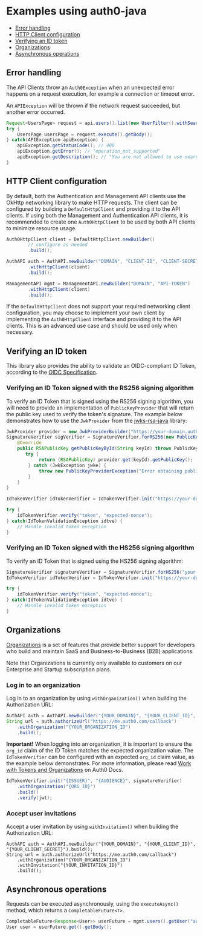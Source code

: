 # Examples using auth0-java

- [Error handling](#error-handling)
- [HTTP Client configuration](#http-client-configuration)
- [Verifying an ID token](#verifying-an-id-token)
- [Organizations](#organizations)
- [Asynchronous operations](#asynchronous-operations)

## Error handling

The API Clients throw an `Auth0Exception` when an unexpected error happens on a request execution, for example a connection or timeout error.

An `APIException` will be thrown if the network request succeeded, but another error occurred.

```java
Request<UsersPage> request = api.users().list(new UserFilter().withSearchEngine("v1"));
try {
    UsersPage usersPage = request.execute().getBody();
} catch(APIException apiException) {
    apiException.getStatusCode(); // 400
    apiException.getError(); // "operation_not_supported"
    apiException.getDescription(); // "You are not allowed to use search_engine=v1."
}
```

## HTTP Client configuration

By default, both the Authentication and Management API clients use the OkHttp networking library to make HTTP requests.
The client can be configured by building a `DefaultHttpClient` and providing it to the API clients.
If using both the Management and Authentication API clients, it is recommended to create one `Auth0HttpClient` to be used by both API clients to minimize resource usage.

```java
Auth0HttpClient client = DefaultHttpClient.newBuilder()
        // configure as needed
        .build();

AuthAPI auth = AuthAPI.newBuilder("DOMAIN", "CLIENT-ID", "CLIENT-SECRET")
        .withHttpClient(client)
        .build();

ManagementAPI mgmt = ManagementAPI.newBuilder("DOMAIN", "API-TOKEN")
        .withHttpClient(client)
        .build();
```

If the `DefaultHttpClient` does not support your required networking client configuration, you may choose to implement
your own client by implementing the `Auth0HttpClient` interface and providing it to the API clients. This is an advanced
use case and should be used only when necessary.

## Verifying an ID token

This library also provides the ability to validate an OIDC-compliant ID Token, according to the [OIDC Specification](https://openid.net/specs/openid-connect-core-1_0-final.html#IDTokenValidation).

### Verifying an ID Token signed with the RS256 signing algorithm

To verify an ID Token that is signed using the RS256 signing algorithm, you will need to provide an implementation of
`PublicKeyProvider` that will return the public key used to verify the token's signature. The example below demonstrates how to use the `JwkProvider` from the [jwks-rsa-java](https://github.com/auth0/jwks-rsa-java) library:

```java
JwkProvider provider = new JwkProviderBuilder("https://your-domain.auth0.com").build();
SignatureVerifier sigVerifier = SignatureVerifier.forRS256(new PublicKeyProvider() {
    @Override
    public RSAPublicKey getPublicKeyById(String keyId) throws PublicKeyProviderException {
       try {
            return (RSAPublicKey) provider.get(keyId).getPublicKey();
        } catch (JwkException jwke) {
            throw new PublicKeyProviderException("Error obtaining public key", jwke);
        }
    }
}

IdTokenVerifier idTokenVerifier = IdTokenVerifier.init("https://your-domain.auth0.com/","your-client-id", signatureVerifier).build();

try {
    idTokenVerifier.verify("token", "expected-nonce");
} catch(IdTokenValidationException idtve) {
    // Handle invalid token exception
}
```

### Verifying an ID Token signed with the HS256 signing algorithm

To verify an ID Token that is signed using the HS256 signing algorithm:

```java
SignatureVerifier signatureVerifier = SignatureVerifier.forHS256("your-client-secret");
IdTokenVerifier idTokenVerifier = IdTokenVerifier.init("https://your-domain.auth0.com/","your-client-id", signatureVerifier).build();

try {
    idTokenVerifier.verify("token", "expected-nonce");
} catch(IdTokenValidationException idtve) {
    // Handle invalid token exception
}
```

## Organizations

[Organizations](https://auth0.com/docs/organizations) is a set of features that provide better support for developers who build and maintain SaaS and Business-to-Business (B2B) applications.

Note that Organizations is currently only available to customers on our Enterprise and Startup subscription plans.

### Log in to an organization

Log in to an organization by using `withOrganization()` when building the Authorization URL:

```java
AuthAPI auth = AuthAPI.newBuilder("{YOUR_DOMAIN}", "{YOUR_CLIENT_ID}", "{YOUR_CLIENT_SECRET}").build();
String url = auth.authorizeUrl("https://me.auth0.com/callback")
    .withOrganization("{YOUR_ORGANIZATION_ID")
    .build();
```

**Important!** When logging into an organization, it is important to ensure the `org_id` claim of the ID Token matches the expected organization value. The `IdTokenVerifier` can be configured with an expected `org_id` claim value, as the example below demonstrates.
For more information, please read [Work with Tokens and Organizations](https://auth0.com/docs/organizations/using-tokens) on Auth0 Docs.
```java
IdTokenVerifier.init("{ISSUER}", "{AUDIENCE}", signatureVerifier)
    .withOrganization("{ORG_ID}")
    .build()
    .verify(jwt);
```

### Accept user invitations

Accept a user invitation by using `withInvitation()` when building the Authorization URL:

```
AuthAPI auth = AuthAPI.newBuilder("{YOUR_DOMAIN}", "{YOUR_CLIENT_ID}", "{YOUR_CLIENT_SECRET}").build();
String url = auth.authorizeUrl("https://me.auth0.com/callback")
    .withOrganization("{YOUR_ORGANIZATION_ID")
    .withInvitation("{YOUR_INVITATION_ID}")
    .build();
```

## Asynchronous operations

Requests can be executed asynchronously, using the `executeAsync()` method, which returns a `CompletableFuture<T>`.

```java
CompletableFuture<Response<User>> userFuture = mgmt.users().getUser("auth0|123", new UserFilter()).executeAsync();
User user = userFuture.get().getBody();
```
